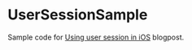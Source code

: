 # UserSessionSample

Sample code for [Using user session in iOS](https://dimazen.github.io/blog/2015/08/using-user-session-in-ios/) blogpost.
